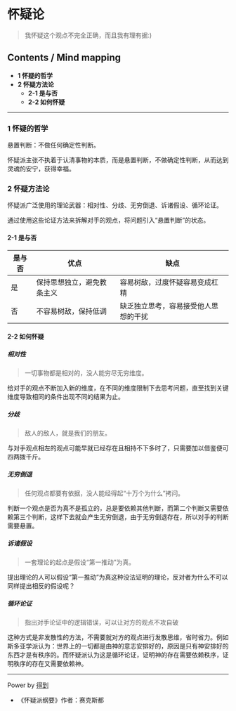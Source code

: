 # 怀疑论
> 我怀疑这个观点不完全正确，而且我有理有据:)

## Contents / Mind mapping
- **1 怀疑的哲学**
- **2 怀疑方法论**
  - **2-1 是与否**
  - **2-2 如何怀疑**

---

### 1 怀疑的哲学

悬置判断：不做任何确定性判断。

怀疑派主张不执着于认清事物的本质，而是悬置判断，不做确定性判断，从而达到灵魂的安宁，获得幸福。



### 2 怀疑方法论

怀疑派广泛使用的理论武器：相对性、分歧、无穷倒退、诉诸假设、循环论证。

通过使用这些论证方法来拆解对手的观点，将问题引入“悬置判断”的状态。

#### 2-1 是与否

|是与否|优点|缺点|
|  --  | -- | -- |
|是|保持思想独立，避免教条主义|容易树敌，过度怀疑容易变成杠精|
|否|不容易树敌，保持低调|缺乏独立思考，容易接受他人思想的干扰|

#### 2-2 如何怀疑

##### 相对性

> 一切事物都是相对的，没人能穷尽无穷维度。

给对手的观点不断加入新的维度，在不同的维度限制下去思考问题，直至找到关键维度导致相同的条件出现不同的结果为止。

##### 分歧

> 敌人的敌人，就是我们的朋友。

与对手观点相左的观点可能早就已经存在且相持不下多时了，只需要加以借鉴便可四两拨千斤。

##### 无穷倒退

> 任何观点都要有依据，没人能经得起“十万个为什么”拷问。

判断一个观点是否为真不是孤立的，总是要依赖其他判断，而第二个判断又需要依赖第三个判断，这样下去就会产生无穷倒退，由于无穷倒退存在，所以对手的判断需要悬置。

##### 诉诸假设

> 一套理论的起点是假设“第一推动”为真。

提出理论的人可以假设“第一推动”为真这种没法证明的理论，反对者为什么不可以同样提出相反的假设呢？

##### 循环论证

> 指出对手论证中的逻辑错误，可以让对方的观点不攻自破

这种方式是非发散性的方法，不需要就对方的观点进行发散思维，省时省力。例如斯多亚学派认为：世界上的一切都是由神的意志安排好的，原因是只有神安排好的东西才是有秩序的。而怀疑派认为这是循环论证，证明神的存在需要依赖秩序，证明秩序的存在又需要依赖神。



---
Power by [得到](https://www.igetget.com)
- 《怀疑派纲要》作者：赛克斯都
